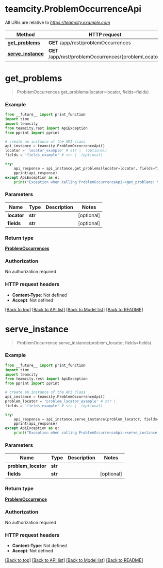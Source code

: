 # teamcity.ProblemOccurrenceApi

All URIs are relative to *https://teamcity.example.com*

Method | HTTP request | Description
------------- | ------------- | -------------
[**get_problems**](ProblemOccurrenceApi.md#get_problems) | **GET** /app/rest/problemOccurrences | 
[**serve_instance**](ProblemOccurrenceApi.md#serve_instance) | **GET** /app/rest/problemOccurrences/{problemLocator} | 


# **get_problems**
> ProblemOccurrences get_problems(locator=locator, fields=fields)



### Example
```python
from __future__ import print_function
import time
import teamcity
from teamcity.rest import ApiException
from pprint import pprint

# create an instance of the API class
api_instance = teamcity.ProblemOccurrenceApi()
locator = 'locator_example' # str |  (optional)
fields = 'fields_example' # str |  (optional)

try:
    api_response = api_instance.get_problems(locator=locator, fields=fields)
    pprint(api_response)
except ApiException as e:
    print("Exception when calling ProblemOccurrenceApi->get_problems: %s\n" % e)
```

### Parameters

Name | Type | Description  | Notes
------------- | ------------- | ------------- | -------------
 **locator** | **str**|  | [optional] 
 **fields** | **str**|  | [optional] 

### Return type

[**ProblemOccurrences**](ProblemOccurrences.md)

### Authorization

No authorization required

### HTTP request headers

 - **Content-Type**: Not defined
 - **Accept**: Not defined

[[Back to top]](#) [[Back to API list]](../README.md#documentation-for-api-endpoints) [[Back to Model list]](../README.md#documentation-for-models) [[Back to README]](../README.md)

# **serve_instance**
> ProblemOccurrence serve_instance(problem_locator, fields=fields)



### Example
```python
from __future__ import print_function
import time
import teamcity
from teamcity.rest import ApiException
from pprint import pprint

# create an instance of the API class
api_instance = teamcity.ProblemOccurrenceApi()
problem_locator = 'problem_locator_example' # str | 
fields = 'fields_example' # str |  (optional)

try:
    api_response = api_instance.serve_instance(problem_locator, fields=fields)
    pprint(api_response)
except ApiException as e:
    print("Exception when calling ProblemOccurrenceApi->serve_instance: %s\n" % e)
```

### Parameters

Name | Type | Description  | Notes
------------- | ------------- | ------------- | -------------
 **problem_locator** | **str**|  | 
 **fields** | **str**|  | [optional] 

### Return type

[**ProblemOccurrence**](ProblemOccurrence.md)

### Authorization

No authorization required

### HTTP request headers

 - **Content-Type**: Not defined
 - **Accept**: Not defined

[[Back to top]](#) [[Back to API list]](../README.md#documentation-for-api-endpoints) [[Back to Model list]](../README.md#documentation-for-models) [[Back to README]](../README.md)

